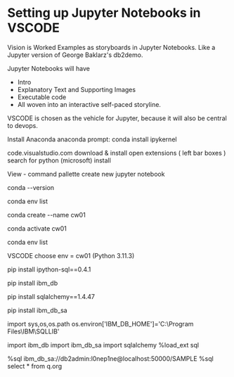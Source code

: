 # Setting up Jupyter Notebooks in VSCODE

Vision is Worked Examples as storyboards in Jupyter Notebooks. 
Like a Jupyter version of George Baklarz's db2demo.

Jupyter Notebooks will have

* Intro
* Explanatory Text and Supporting Images
* Executable code
* All woven into an interactive self-paced storyline.

VSCODE is chosen as the vehicle for Jupyter, because it will also be central to devops.

Install Anaconda
anaconda prompt:
conda install ipykernel 

code.visualstudio.com
download & install
open extensions ( left bar boxes ) search for python (microsoft) install

View - command pallette
create new jupyter notebook


conda --version

conda env list

conda create --name cw01

conda activate cw01

conda env list 




 
VSCODE
choose env = cw01 (Python 3.11.3)

pip install ipython-sql==0.4.1

pip install ibm_db

pip install sqlalchemy==1.4.47

pip install ibm_db_sa

import sys,os,os.path
os.environ['IBM_DB_HOME']='C:\Program Files\IBM\SQLLIB'

import ibm_db
import ibm_db_sa
import sqlalchemy
%load_ext sql

%sql ibm_db_sa://db2admin:l0nep1ne@localhost:50000/SAMPLE
%sql select * from q.org

